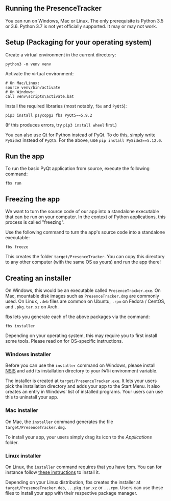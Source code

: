 ## Running the PresenceTracker

You can run on Windows, Mac or Linux. The only prerequisite is
Python 3.5 or 3.6. Python 3.7 is not yet officially supported. It may or may not
work.

## Setup (Packaging for your operating system)
Create a virtual environment in the current directory:

    python3 -m venv venv

Activate the virtual environment:

    # On Mac/Linux:
    source venv/bin/activate
    # On Windows:
    call venv\scripts\activate.bat


Install the required libraries (most notably, `fbs` and `PyQt5`):

    pip3 install psycopg2 fbs PyQt5==5.9.2

(If this produces errors, try `pip3 install wheel` first.)

You can also use Qt for Python instead of PyQt. To do this, simply write
`PySide2` instead of `PyQt5`. For the above, use
`pip install PySide2==5.12.0`.

## Run the app
To run the basic PyQt application from source, execute the following command:

    fbs run

## Freezing the app
We want to turn the source code of our app into a standalone executable that can
be run on your computer. In the context of Python applications, this
process is called "freezing".

Use the following command to turn the app's source code into a standalone
executable:

    fbs freeze

This creates the folder `target/PresenceTracker`. You can copy this directory to any
other computer (with the same OS as yours) and run the app there!

## Creating an installer
On Windows, this would be an executable called `PresenceTracker.exe`.
On Mac, mountable disk images such as `PresenceTracker.dmg` are commonly used.
On Linux, `.deb` files are common on Ubuntu, `.rpm` on Fedora / CentOS, and
`.pkg.tar.xz` on Arch.

fbs lets you generate each of the above packages via the command:

    fbs installer

Depending on your operating system, this may require you to first install some
tools. Please read on for OS-specific instructions.

### Windows installer
Before you can use the `installer` command on Windows, please install
[NSIS](http://nsis.sourceforge.net/Main_Page) and add its installation directory
to your `PATH` environment variable.

The installer is created at `target/PresenceTracker.exe`. It lets your users pick
the installation directory and adds your app to the Start Menu. It also creates
an entry in Windows' list of installed programs. Your users can use this to
uninstall your app. 

### Mac installer
On Mac, the `installer` command generates the file `target/PresenceTracker.dmg`. 

To install your app, your users simply drag its icon to the _Applications_
folder.

### Linux installer
On Linux, the `installer` command requires that you have
[fpm](https://github.com/jordansissel/fpm). You can for instance follow
[these instructions](https://fpm.readthedocs.io/en/latest/installing.html) to
install it.

Depending on your Linux distribution, fbs creates the installer at 
`target/PresenceTracker.deb`, `...pkg.tar.xz` or `...rpm`. Users can use these
files to install your app with their respective package manager.
